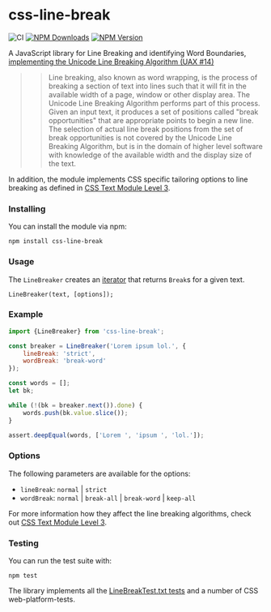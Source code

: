 css-line-break
==============

![CI](https://github.com/niklasvh/html2canvas/workflows/CI/badge.svg?branch=master)
[![NPM Downloads](https://img.shields.io/npm/dm/css-line-break.svg)](https://www.npmjs.org/package/css-line-break)
[![NPM Version](https://img.shields.io/npm/v/css-line-break.svg)](https://www.npmjs.org/package/css-line-break)

A JavaScript library for Line Breaking and identifying Word Boundaries, 
[implementing the Unicode Line Breaking Algorithm (UAX #14)](http://unicode.org/reports/tr14/)  

>> Line breaking, also known as word wrapping, is the process of breaking a section of text into 
lines such that it will fit in the available width of a page, window or other display area. 
The Unicode Line Breaking Algorithm performs part of this process. Given an input text, 
it produces a set of positions called "break opportunities" that are appropriate points to 
begin a new line. The selection of actual line break positions from the set of break opportunities 
is not covered by the Unicode Line Breaking Algorithm, but is in the domain of higher level 
software with knowledge of the available width and the display size of the text.

In addition, the module implements CSS specific tailoring options to line breaking as 
defined in [CSS Text Module Level 3](https://www.w3.org/TR/css-text-3/#line-breaking).

### Installing
You can install the module via npm:

    npm install css-line-break
  
### Usage
The `LineBreaker` creates an [iterator](https://developer.mozilla.org/en-US/docs/Web/JavaScript/Guide/Iterators_and_Generators) that returns `Break`s for a given text.

    LineBreaker(text, [options]);
    
### Example
```javascript
import {LineBreaker} from 'css-line-break';

const breaker = LineBreaker('Lorem ipsum lol.', {
    lineBreak: 'strict',
    wordBreak: 'break-word'
});

const words = [];
let bk;

while (!(bk = breaker.next()).done) {
    words.push(bk.value.slice());
}

assert.deepEqual(words, ['Lorem ', 'ipsum ', 'lol.']);
```    
### Options
The following parameters are available for the options:

 - `lineBreak`: `normal` | `strict`
 - `wordBreak`: `normal` | `break-all` | `break-word` | `keep-all`
 
For more information how they affect the line breaking algorithms, 
check out [CSS Text Module Level 3](https://www.w3.org/TR/css-text-3/#line-breaking).

### Testing
You can run the test suite with:

    npm test

The library implements all the [LineBreakTest.txt tests](http://www.unicode.org/Public/10.0.0/ucd/auxiliary/LineBreakTest.txt) 
 and a number of CSS web-platform-tests.